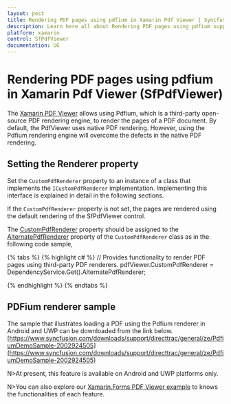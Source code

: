 ```yaml
---
layout: post
title: Rendering PDF pages using pdfium in Xamarin Pdf Viewer | Syncfusion
description: Learn here all about Rendering PDF pages using pdfium support in Syncfusion Xamarin Pdf Viewer (SfPdfViewer) control and more.
platform: xamarin
control: SfPdfViewer
documentation: UG
---
```


# Rendering PDF pages using pdfium in Xamarin Pdf Viewer (SfPdfViewer)

The [Xamarin PDF Viewer](https://www.syncfusion.com/xamarin-ui-controls/xamarin-pdf-viewer) allows using Pdfium, which is a third-party open-source PDF rendering engine, to render the pages of a PDF document. By default, the PdfViewer uses native PDF rendering. However, using the Pdfium rendering engine will overcome the defects in the native PDF rendering.

## Setting the Renderer property

Set the `CustomPdfRenderer` property to an instance of a class that implements the `ICustomPdfRenderer` implementation. Implementing this interface is explained in detail in the following sections. 

If the `CustomPdfRenderer` property is not set, the pages are rendered using the default rendering of the SfPdfViewer control.

The [CustomPdfRenderer](https://help.syncfusion.com/cr/xamarin/Syncfusion.SfPdfViewer.XForms.SfPdfViewer.html#Syncfusion_SfPdfViewer_XForms_SfPdfViewer_CustomPdfRenderer) property should be assigned to the [AlternatePdfRenderer](https://help.syncfusion.com/cr/xamarin/Syncfusion.SfPdfViewer.XForms.ICustomPdfRendererService.html#Syncfusion_SfPdfViewer_XForms_ICustomPdfRendererService_AlternatePdfRenderer) property of the `CustomPdfRenderer` class as in the following code sample,

{% tabs %}
{% highlight c# %}
		// Provides functionality to render PDF pages using third-party PDF renderers.
		pdfViewer.CustomPdfRenderer = DependencyService.Get<ICustomPdfRendererService>().AlternatePdfRenderer;

{% endhighlight %}
{% endtabs %}

## PDFium renderer sample

The sample that illustrates loading a PDF using the Pdfium renderer in Android and UWP can be downloaded from the link below.
[https://www.syncfusion.com/downloads/support/directtrac/general/ze/PdfiumDemoSample-2002924505](https://www.syncfusion.com/downloads/support/directtrac/general/ze/PdfiumDemoSample-2002924505)

N>At present, this feature is available on Android and UWP platforms only.

N>You can also explore our [Xamarin.Forms PDF Viewer example](https://github.com/syncfusion/xamarin-demos/tree/master/Forms/PdfViewer) to knows the functionalities of each feature.

